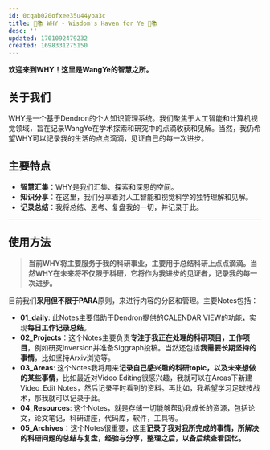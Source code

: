```yaml
---
id: 0cqab020ofxee35u44yoa3c
title: 🌟📚 WHY - Wisdom's Haven for Ye 🌟📚
desc: ''
updated: 1701092479232
created: 1698331275150
---
```


**欢迎来到WHY！这里是WangYe的智慧之所。**

## **关于我们**
WHY是一个基于Dendron的个人知识管理系统。我们聚焦于人工智能和计算机视觉领域，旨在记录WangYe在学术探索和研究中的点滴收获和见解。当然，我仍希望WHY可以记录我的生活的点点滴滴，见证自己的每一次进步。

## **主要特点**
- **智慧汇集**：WHY是我们汇集、探索和深思的空间。
- **知识分享**：在这里，我们分享着对人工智能和视觉科学的独特理解和见解。
- **记录总结**：我将总结、思考、复盘我的一切，并记录于此。

---

## **使用方法**
> **当前WHY将主要服务于我的科研事业，主要用于总结科研上点点滴滴。当然WHY在未来将不仅限于科研，它将作为我进步的见证者，记录我的每一次进步。**


目前我们**采用但不限于PARA**原则，来进行内容的分区和管理。主要Notes包括：

* **01_daily**: 此Notes主要借助于Dendron提供的CALENDAR VIEW的功能，实现**每日工作记录总结**。
* **02_Projects**：这个Notes主要负责**专注于我正在处理的科研项目，工作项目**，例如研究Inversion并准备Siggraph投稿。当然还包括**我需要长期坚持的事情**，比如坚持Arxiv浏览等。 
* **03_Areas**: 这个Notes我将用来**记录自己感兴趣的科研topic，以及未来想做的某些事情**，比如最近对Video Editing很感兴趣，我就可以在Areas下新建Video_Edit Notes，然后记录平时看到的资料。再比如，我希望学习足球技战术，那我就可以记录于此。
* **04_Resources**: 这个Notes，就是存储一切能够帮助我成长的资源，包括论文，论文笔记，科研讲座，代码库，软件，工具等。
* **05_Archives**：这个Notes很重要，这里**记录了我对我所完成的事情，所解决的科研问题的总结与复盘，经验与分享，整理之后，以备后续查看回忆。**

